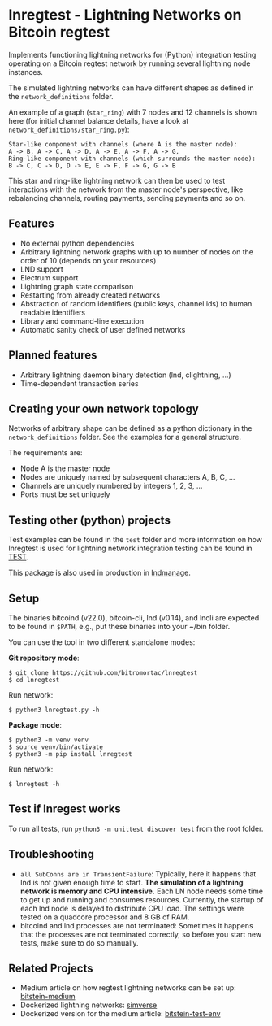 lnregtest - Lightning Networks on Bitcoin regtest
=================================================

Implements functioning lightning networks for (Python) integration testing 
operating on a Bitcoin regtest network by running several lightning node 
instances.

The simulated lightning networks can have different shapes as defined
 in the `network_definitions` folder.

An example of a graph (`star_ring`) with 7 nodes and 12 channels is shown 
here (for initial channel balance details, have a look at 
`network_definitions/star_ring.py`):

```
Star-like component with channels (where A is the master node):
A -> B, A -> C, A -> D, A -> E, A -> F, A -> G,
Ring-like component with channels (which surrounds the master node):
B -> C, C -> D, D -> E, E -> F, F -> G, G -> B
```
This star and ring-like lightning network can then be used to test interactions
with the network from the master node's perspective, like rebalancing channels,
routing payments, sending payments and so on.

Features
--------
* No external python dependencies
* Arbitrary lightning network graphs with up to number of nodes on the order of
10 (depends on your resources)
* LND support
* Electrum support
* Lightning graph state comparison
* Restarting from already created networks
* Abstraction of random identifiers (public keys, channel ids) to human readable
  identifiers
* Library and command-line execution
* Automatic sanity check of user defined networks
  
Planned features
----------------
* Arbitrary lightning daemon binary detection (lnd, clightning, ...)
* Time-dependent transaction series

Creating your own network topology
----------------------------------
Networks of arbitrary shape can be defined as a python dictionary in the
`network_definitions` folder. See the examples for a general structure.

The requirements are:
* Node A is the master node
* Nodes are uniquely named by subsequent characters A, B, C, ...
* Channels are uniquely numbered by integers 1, 2, 3, ...
* Ports must be set uniquely

Testing other (python) projects
-----------------------------
Test examples can be found in the `test` folder and more information on how
lnregtest is used for lightning network integration testing can be found in 
[TEST](./test/TEST.md).

This package is also used in production in 
[lndmanage](https://github.com/bitromortac/lndmanage).

Setup
-----
The binaries bitcoind (v22.0), bitcoin-cli, lnd (v0.14), and lncli are expected to be 
found in `$PATH`, e.g., put these binaries into your ~/bin folder.

You can use the tool in two different standalone modes:

**Git repository mode**:
```
$ git clone https://github.com/bitromortac/lnregtest
$ cd lnregtest
```
Run network:
```
$ python3 lnregtest.py -h
```

**Package mode**:
```
$ python3 -m venv venv
$ source venv/bin/activate
$ python3 -m pip install lnregtest
```
Run network:
```
$ lnregtest -h
```

Test if lnregest works
-------------------------
To run all tests, run `python3 -m unittest discover test` from the root folder.


Troubleshooting
---------------
* `all SubConns are in TransientFailure`:
  Typically, here it happens that lnd is not given enough time to start. **The 
  simulation of a lightning network is memory and CPU intensive.** Each LN
  node needs some time to get up and running and consumes resources.
  Currently, the startup of each lnd node is delayed to distribute CPU load.
  The settings were tested on a quadcore processor and 8 GB of RAM.
* bitcoind and lnd processes are not terminated:
  Sometimes it happens that the processes are not terminated correctly, so
  before you start new tests, make sure to do so manually.

Related Projects
----------------
* Medium article on how regtest lightning networks can be set up: [bitstein-medium](https://medium.com/@bitstein/setting-up-a-bitcoin-lightning-network-test-environment-ab967167594a)
* Dockerized lightning networks: [simverse](https://github.com/darwin/simverse)
* Dockerized version for the medium article: [bitstein-test-env](https://github.com/JeffVandrewJr/bitstein-test-env)
